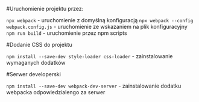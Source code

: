 #Uruchomienie projektu przez:

`npx webpack` - uruchomienie z domyślną konfiguracją
`npx webpack --config webpack.config.js` - uruchomienie ze wskazaniem na plik konfiguracyjny
`npm run build` - uruchomienie przez npm scripts

#Dodanie CSS do projektu

`npm install --save-dev style-loader css-loader` - zainstalowanie wymaganych dodatków

#Serwer developerski

`npm install --save-dev webpack-dev-server` - zainstalowanie dodatku webpacka odpowiedzialengo za serwer
